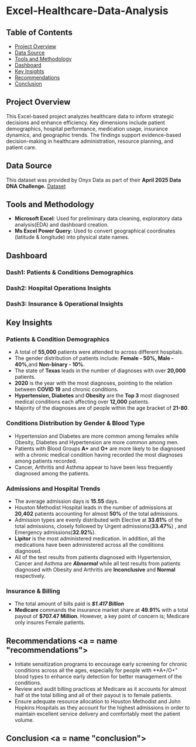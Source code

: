 # Excel-Healthcare-Data-Analysis
## Table of Contents

* [Project Overview](#project-overview)
* [Data Source](#data-source)
* [Tools and Methodology](#tools-and-methodology)
* [Dashboard](#dashboard)
* [Key Insights](#key-insights)
* [Recommendations](#recommendations)
* [Conclusion](#conclusion)


## Project Overview <a name="project-overview"></a>

This Excel-based project analyzes healthcare data to inform strategic decisions and enhance efficiency. Key dimensions include patient demographics, hospital performance, medication usage, insurance dynamics, and geographic trends. The findings support evidence-based decision-making in healthcare administration, resource planning, and patient care.

## Data Source <a name="data-source"></a>

This dataset was provided by Onyx Data as part of their **April 2025 Data DNA Challenge.** [Dataset](https://github.com/123583/Excel-Healthcare-Data-Analysis/blob/main/Healthcare%20Analysis%20Dataset%20(1).xlsx)

## Tools and Methodology <a name = "tools-and-methodology"></a>

* **Microsoft Excel**: Used for preliminary data cleaning, exploratory data analysis(EDA) and dashboard creation.
*  **Ms Excel Power Query**: Used to convert geographical coordinates (latitude & longitude) into physical state names.

## Dashboard <a name = "dashboard"></a>

### Dash1: Patients & Conditions Demographics

### Dash2: Hospital Operations Insights

### Dash3: Insurance & Operational Insights 

## Key Insights <a name = "key-insights"><a/>

### Patients & Condition Demographics

 * A total of **55,000** patients were attended to across different hospitals.
 * The gender distribution of patients include: **Female - 50%, Male -     
   40%**,and **Non-binary - 10%**.
 * The state of **Texas** leads in the number of diagnoses with over **20,000** 
   patients.
 * **2020** is the year with the most diagnoses, pointing to the relation 
   between **COVID 19** and chronic conditions.
 * **Hypertension, Diabetes** and **Obesity** are the **Top 3** most diagnosed 
   medical conditions each affecting over **12,000** patients.
 * Majority of the diagnoses are of people within the age bracket of **21-80**.

### Conditions Distribution by Gender & Blood Type

 * Hypertension and Diabetes are more common among females while Obesity, 
   Diabetes and Hypertension are more common among men.
 * Patients with Blood Groups **A+** and **O+** are more likely to be diagnosed 
   with a chronic medical condition having recorded the most diagnoses among 
   patients recorded.
 * Cancer, Arthritis and Asthma appear to have been less frequently diagnosed 
   among the patients.

### Admissions and Hospital Trends

 * The average admission days is **15.55** days.
 * Houston Methodist Hospital leads in the number of admissions at **20,402** 
  patients accounting for almost **50%** of the total admissions.
 * Admission types are evenly distributed with Elective at **33.61%** of the 
   total admissions, closely followed by Urgent admissions(**33.47%**) , and 
   Emergency admissions(**32.92%**).
 * **Lipitor** is the most administered medication. In addition, all the 
   medications have been administered across all the conditions diagnosed.
 * All of the test results from patients diagnosed with Hypertension, 
   Cancer and Asthma are ***Abnormal*** while all test results from 
   patients diagnosed with Obesity and Arthritis are **Inconclusive** 
   and **Normal** respectively.

### Insurance & Billing

  * The total amount of bills paid is ***$1.417 Billion***
  * **Medicare** commands the insurance market share at **49.91%** with 
    a total payout of **$707.47 Million**. However, a key point of 
    concern is; Medicare only insures Female patients.

## Recommendations <a = name "recommendations"><a/>

  * Initiate sensitization programs to encourage early screening for 
    chronic conditions across all the ages, especially for people with 
    **A+/O+" blood types to enhance early detection for better management 
    of the conditions.
  * Review and audit billing practices at Medicare as it accounts for 
    almost half ot the total billing and all of their payout is to female 
    patients.
  * Ensure adequate resource allocation to Houston Methodist and John 
    Hopkins Hospitals as they account for the highest admissions in order 
    to maintain excellent service delivery and comfortably meet the 
    patient volume.

## Conclusion <a = name "conclusion"><a/>

